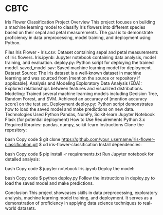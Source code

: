 # CBTC
Iris Flower Classification Project
Overview
This project focuses on building a machine learning model to classify Iris flowers into different species based on their sepal and petal measurements. The goal is to demonstrate proficiency in data preprocessing, model training, and deployment using Python.

Files
Iris Flower - Iris.csv: Dataset containing sepal and petal measurements of Iris flowers.
Iris.ipynb: Jupyter notebook containing data analysis, model training, and evaluation.
deploy.py: Python script for deploying the trained model.
saved_model.sav: Saved machine learning model for deployment.
Dataset
Source: The Iris dataset is a well-known dataset in machine learning and was sourced from [mention the source or repository if applicable].
Analysis and Modeling
Exploratory Data Analysis (EDA): Explored relationships between features and visualized distributions.
Modeling: Trained several machine learning models including Decision Tree, Random Forest, and SVM. Achieved an accuracy of [mention accuracy score] on the test set.
Deployment
deploy.py: Python script demonstrates how to load the saved model and make predictions on new data.
Technologies Used
Python
Pandas, NumPy, Scikit-learn
Jupyter Notebook
Flask (for potential deployment)
How to Use
Requirements
Python 3.x
Required libraries: pandas, numpy, scikit-learn
Instructions
Clone the repository:

bash
Copy code
$ git clone https://github.com/your_username/iris-flower-classification.git
$ cd iris-flower-classification
Install dependencies:

bash
Copy code
$ pip install -r requirements.txt
Run Jupyter notebook for detailed analysis:

bash
Copy code
$ jupyter notebook Iris.ipynb
Deploy the model:

bash
Copy code
$ python deploy.py
Follow the instructions in deploy.py to load the saved model and make predictions.

Conclusion
This project showcases skills in data preprocessing, exploratory analysis, machine learning model training, and deployment. It serves as a demonstration of proficiency in applying data science techniques to real-world datasets.
